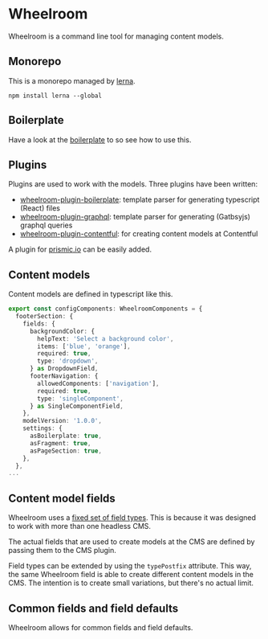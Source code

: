 # Wheelroom

Wheelroom is a command line tool for managing content models.

## Monorepo

This is a monorepo managed by [lerna](https://www.npmjs.com/package/lerna).

```
npm install lerna --global
```

## Boilerplate

Have a look at the [boilerplate](https://github.com/jaccomeijer/wheelroom/tree/master/packages/boilerplate) to so see how to use this.


## Plugins 

Plugins are used to work with the models. Three plugins have been written:

- [wheelroom-plugin-boilerplate](https://www.npmjs.com/package/@jacco-meijer/wheelroom-plugin-boilerplate): template parser for generating typescript (React) files
- [wheelroom-plugin-graphql](https://www.npmjs.com/package/@jacco-meijer//wheelroom-plugin-graphql): template parser for generating (Gatbsyjs) graphql queries
- [wheelroom-plugin-contentful](https://www.npmjs.com/package/@jacco-meijer/wheelroom-plugin-contentful): for creating content models at Contentful

A plugin for [prismic.io](https://prismic.io) can be easily added.


## Content models

Content models are defined in typescript like this.

```typescript
export const configComponents: WheelroomComponents = {
  footerSection: {
    fields: {
      backgroundColor: {
        helpText: 'Select a background color',
        items: ['blue', 'orange'],
        required: true,
        type: 'dropdown',
      } as DropdownField,
      footerNavigation: {
        allowedComponents: ['navigation'],
        required: true,
        type: 'singleComponent',
      } as SingleComponentField,
    },
    modelVersion: '1.0.0',
    settings: {
      asBoilerplate: true,
      asFragment: true,
      asPageSection: true,
    },
  },
...
```

## Content model fields

Wheelroom uses a [fixed set of field
types](https://github.com/jaccomeijer/wheelroom/blob/master/packages/%40jacco-meijer/wheelroom/src/types/wheelroom-fields.ts).
This is because it was designed to work with more than one headless CMS.

The actual fields that are used to create models at the CMS are defined by
passing them to the CMS plugin.

Field types can be extended by using the `typePostfix` attribute. This way, the
same Wheelroom field is able to create different content models in the CMS. The
intention is to create small variations, but there's no actual limit.


## Common fields and field defaults

Wheelroom allows for common fields and field defaults.
